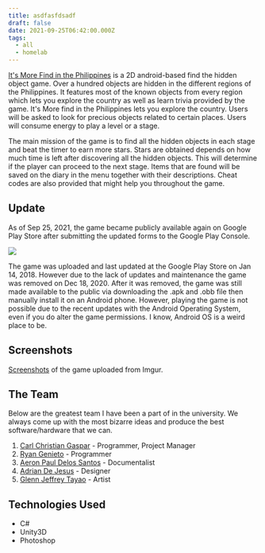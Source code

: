 ```yaml
---
title: asdfasfdsadf
draft: false
date: 2021-09-25T06:42:00.000Z
tags:
  - all
  - homelab
---
```


[It's More Find in the Philippines](https://play.google.com/store/apps/details?id=com.galore.imfitphilippines) is a 2D android-based find the hidden object game. Over a hundred objects are hidden in the different regions of the Philippines. It features most of the known objects from every region which lets you explore the country as well as learn trivia provided by the game. It's More find in the Philippines lets you explore the country. Users will be asked to look for precious objects related to certain places. Users will consume energy to play a level or a stage.

The main mission of the game is to find all the hidden objects in each stage and beat the timer to earn more stars. Stars are obtained depends on how much time is left after discovering all the hidden objects. This will determine if the player can proceed to the next stage. Items that are found will be saved on the diary in the menu together with their descriptions. Cheat codes are also provided that might help you throughout the game.

## Update

As of Sep 25, 2021, the game became publicly available again on Google Play Store after submitting the updated forms to the Google Play Console.

![](https://imgur.com/SdQF4AX.jpg)

The game was uploaded and last updated at the Google Play Store on Jan 14, 2018. However due to the lack of updates and maintenance the game was removed on Dec 18, 2020. After it was removed, the game was still made available to the public via downloading the .apk and .obb file then manually install it on an Android phone. However, playing the game is not possible due to the recent updates with the Android Operating System, even if you do alter the game permissions. I know, Android OS is a weird place to be.

## Screenshots

[Screenshots](imgur.com/a/2cHNX0i) of the game uploaded from Imgur.

## The Team

Below are the greatest team I have been a part of in the university. We always come up with the most bizarre ideas and produce the best software/hardware that we can.

1. [Carl Christian Gaspar](https://www.linkedin.com/in/carlignn/) - Programmer, Project Manager
2. [Ryan Genieto](https://www.linkedin.com/in/ryan-genieto-16b83a160/) - Programmer
3. [Aeron Paul Delos Santos](https://www.linkedin.com/in/apsds/) -  Documentalist
4. [Adrian De Jesus](https://www.linkedin.com/in/adriandejesus93/) -  Designer
5. [Glenn Jeffrey Tayao](https://www.linkedin.com/in/glenn-jeffrey-tayao-24a1121a0/) - Artist

## Technologies Used

* C#
* Unity3D
* Photoshop
